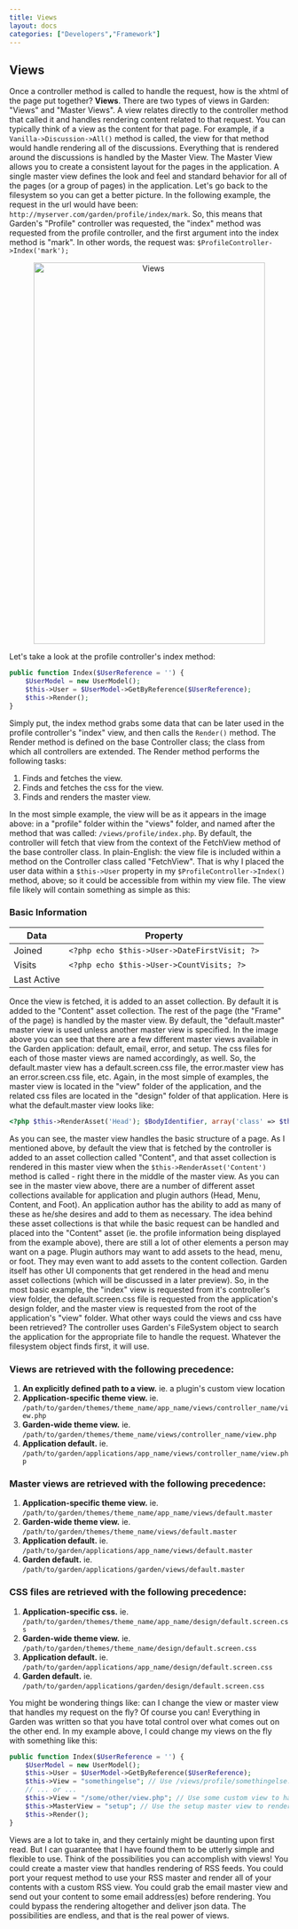 ```yaml
---
title: Views
layout: docs
categories: ["Developers","Framework"]
---
```


## Views

Once a controller method is called to handle the request, how is the xhtml of the page put together? **Views**. There are two types of views in Garden: "Views" and "Master Views". A view relates directly to the controller method that called it and handles rendering content related to that request. You can typically think of a view as the content for that page. For example, if a `Vanilla->Discussion->All()` method is called, the view for that method would handle rendering all of the discussions. Everything that is rendered around the discussions is handled by the Master View. The Master View allows you to create a consistent layout for the pages in the application. A single master view defines the look and feel and standard behavior for all of the pages (or a group of pages) in the application. Let's go back to the filesystem so you can get a better picture. In the following example, the request in the url would have been: `http://myserver.com/garden/profile/index/mark`. So, this means that Garden's "Profile" controller was requested, the "index" method was requested from the profile controller, and the first argument into the index method is "mark". In other words, the request was: `$ProfileController->Index('mark');`

<center><img class="Border" title="Views" src="http://markosullivan.ca/blog/wp-content/uploads/2008/12/fs-views.gif" alt="Views" width="417" height="687" /></center>

Let's take a look at the profile controller's index method:

```php
public function Index($UserReference = '') {
    $UserModel = new UserModel();
    $this->User = $UserModel->GetByReference($UserReference);
    $this->Render();
}
```

Simply put, the index method grabs some data that can be later used in the profile controller's "index" view, and then calls the `Render()` method. The Render method is defined on the base Controller class; the class from which all controllers are extended. The Render method performs the following tasks:

1. Finds and fetches the view.
2. Finds and fetches the css for the view.
3. Finds and renders the master view.

In the most simple example, the view will be as it appears in the image above: in a "profile" folder within the "views" folder, and named after the method that was called: `/views/profile/index.php`. By default, the controller will fetch that view from the context of the FetchView method of the base controller class. In plain-English: the view file is included within a method on the Controller class called "FetchView". That is why I placed the user data within a `$this->User` property in my `$ProfileController->Index()` method, above; so it could be accessible from within my view file. The view file likely will contain something as simple as this:

### Basic Information

Data        | Property
---         | ---
Joined      | `<?php echo $this->User->DateFirstVisit; ?>`
Visits      | `<?php echo $this->User->CountVisits; ?>`
Last Active |

Once the view is fetched, it is added to an asset collection. By default it is added to the "Content" asset collection. The rest of the page (the "Frame" of the page) is handled by the master view. By default, the "default.master" master view is used unless another master view is specified. In the image above you can see that there are a few different master views available in the Garden application: default, email, error, and setup. The css files for each of those master views are named accordingly, as well. So, the default.master view has a default.screen.css file, the error.master view has an error.screen.css file, etc. Again, in the most simple of examples, the master view is located in the "view" folder of the application, and the related css files are located in the "design" folder of that application. Here is what the default.master view looks like:

```php
<?php $this->RenderAsset('Head'); $BodyIdentifier, array('class' => $this->CssClass)); ?>
```

As you can see, the master view handles the basic structure of a page. As I mentioned above, by default the view that is fetched by the controller is added to an asset collection called "Content", and that asset collection is rendered in this master view when the `$this->RenderAsset('Content')` method is called - right there in the middle of the master view. As you can see in the master view above, there are a number of different asset collections available for application and plugin authors (Head, Menu, Content, and Foot). An application author has the ability to add as many of these as he/she desires and add to them as necessary. The idea behind these asset collections is that while the basic request can be handled and placed into the "Content" asset (ie. the profile information being displayed from the example above), there are still a lot of other elements a person may want on a page. Plugin authors may want to add assets to the head, menu, or foot. They may even want to add assets to the content collection. Garden itself has other UI components that get rendered in the head and menu asset collections (which will be discussed in a later preview). So, in the most basic example, the "index" view is requested from it's controller's view folder, the default.screen.css file is requested from the application's design folder, and the master view is requested from the root of the application's "view" folder. What other ways could the views and css have been retrieved? The controller uses Garden's FileSystem object to search the application for the appropriate file to handle the request. Whatever the filesystem object finds first, it will use.

### Views are retrieved with the following precedence:

1. **An explicitly defined path to a view.** ie. a plugin's custom view location
2. **Application-specific theme view.** ie. `/path/to/garden/themes/theme_name/app_name/views/controller_name/view.php`
3. **Garden-wide theme view.** ie. `/path/to/garden/themes/theme_name/views/controller_name/view.php`
4. **Application default.** ie. `/path/to/garden/applications/app_name/views/controller_name/view.php`

### Master views are retrieved with the following precedence:

1. **Application-specific theme view.** ie. `/path/to/garden/themes/theme_name/app_name/views/default.master`
2. **Garden-wide theme view.** ie. `/path/to/garden/themes/theme_name/views/default.master`
3. **Application default.** ie. `/path/to/garden/applications/app_name/views/default.master`
4. **Garden default.** ie. `/path/to/garden/applications/garden/views/default.master`

### CSS files are retrieved with the following precedence:

1. **Application-specific css.** ie. `/path/to/garden/themes/theme_name/app_name/design/default.screen.css`
2. **Garden-wide theme view.** ie. `/path/to/garden/themes/theme_name/design/default.screen.css`
3. **Application default.** ie. `/path/to/garden/applications/app_name/design/default.screen.css`
4. **Garden default.** ie. `/path/to/garden/applications/garden/design/default.screen.css`

You might be wondering things like: can I change the view or master view that handles my request on the fly? Of course you can! Everything in Garden was written so that you have total control over what comes out on the other end. In my example above, I could change my views on the fly with something like this:

```php
public function Index($UserReference = '') {
    $UserModel = new UserModel();
    $this->User = $UserModel->GetByReference($UserReference);
    $this->View = "somethingelse"; // Use /views/profile/somethingelse.php to handle the content
    // ... or ...
    $this->View = "/some/other/view.php"; // Use some custom view to handle the content
    $this->MasterView = "setup"; // Use the setup master view to render my contents
    $this->Render();
}
```

Views are a lot to take in, and they certainly might be daunting upon first read. But I can guarantee that I have found them to be utterly simple and flexible to use. Think of the possibilities you can accomplish with views! You could create a master view that handles rendering of RSS feeds. You could port your request method to use your RSS master and render all of your contents with a custom RSS view. You could grab the email master view and send out your content to some email address(es) before rendering. You could bypass the rendering altogether and deliver json data. The possibilities are endless, and that is the real power of views.
